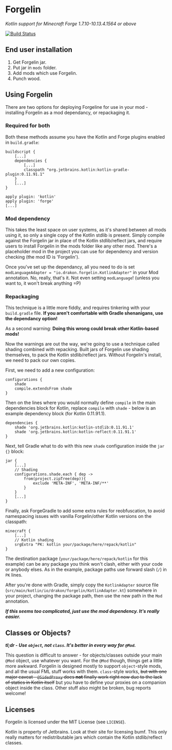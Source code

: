 # Forgelin
_Kotlin support for Minecraft Forge 1.7.10-10.13.4.1564 or above_

[![Build Status](https://drone.io/github.com/Emberwalker/Forgelin/status.png)](https://drone.io/github.com/Emberwalker/Forgelin/latest)

## End user installation
1. Get Forgelin jar.
2. Put jar in `mods` folder.
3. Add mods which use Forgelin.
4. Punch wood.

## Using Forgelin
There are two options for deploying Forgeline for use in your mod - installing Forgelin as a mod dependancy, or repackaging it.

### Required for both
Both these methods assume you have the Kotlin and Forge plugins enabled in `build.gradle`:
```
buildscript {
	[...]
	dependencies {
		[...]
		classpath "org.jetbrains.kotlin:kotlin-gradle-plugin:0.11.91.1"
	}
	[...]
}

apply plugin: 'kotlin'
apply plugin: 'forge'
[...]
```

### Mod dependency
This takes the least space on user systems, as it's shared between all mods using it, so only a single copy of the Kotlin stdlib is
present. Simply compile against the Forgelin jar in place of the Kotlin stdlib/reflect jars, and require users to install Forgelin
in the mods folder like any other mod. There's a placeholder mod in the project you can use for dependency and version checking (the
mod ID is 'Forgelin').

Once you've set up the dependancy, all you need to do is set `modLanguageAdapter = "io.drakon.forgelin.KotlinAdapter"` in your Mod
annotation. No, really, that's it. Not even setting `modLanguage`! (unless you want to, it won't break anything =P)

### Repackaging
This technique is a little more fiddly, and requires tinkering with your `build.gradle` file. **If you aren't comfortable with
Gradle shenanigans, use the dependancy option!**

As a second warning: **Doing this wrong could break other Kotlin-based mods!**

Now the warnings are out the way, we're going to use a technique called shading combined with repacking. Built jars of Forgelin
use shading themselves, to pack the Kotlin stdlib/reflect jars. Without Forgelin's install, we need to pack our own copies.

First, we need to add a new configuration:
```
configurations {
    shade
    compile.extendsFrom shade
}
```

Then on the lines where you would normally define `compile` in the main dependencies block for Kotlin, replace `compile` with
`shade` - below is an example dependency block (for Kotlin 0.11.91.1).
```
dependencies {
	shade 'org.jetbrains.kotlin:kotlin-stdlib:0.11.91.1'
	shade 'org.jetbrains.kotlin:kotlin-reflect:0.11.91.1'
}
```

Next, tell Gradle what to do with this new `shade` configuration inside the `jar {}` block:
```
jar {
	[...]
	// Shading
    configurations.shade.each { dep ->
        from(project.zipTree(dep)){
            exclude 'META-INF', 'META-INF/**'
        }
    }
	[...]
}
```

Finally, ask ForgeGradle to add some extra rules for reobfuscation, to avoid namespacing issues with vanilla Forgelin/other
Kotlin versions on the classpath:
```
minecraft {
	[...]
	// Kotlin shading
	srgExtra "PK: kotlin your/package/here/repack/kotlin"
}
```
The destination package (`your/package/here/repack/kotlin` for this example) can be any package you think won't clash, either
with your code or anybody elses. As in the example, package paths use forward slash (`/`) in `PK` lines.

After you're done with Gradle, simply copy the `KotlinAdapter` source file (`src/main/kotlin/io/drakon/forgelin/KotlinAdapter.kt`)
somewhere in your project, changing the package path, then use the new path in the `Mod` annotation.

___If this seems too complicated, just use the mod dependency. It's really easier.___

## Classes or Objects?

___tl;dr - Use `object`, not `class`. It's better in every way for `@Mod`.___

This question is difficult to answer - for objects/classes outside your main `@Mod` object, use whatever you want. For the `@Mod` though,
things get a little more awkward. Forgelin is designed mostly to support `object`-style mods, and all the usual FML stuff works
with them. `class`-style works, ~~but with one major caveat - `@SidedProxy` does **not** finally work right now due to the lack of statics in
Kotlin itself~~ but you have to define your proxies on a companion object inside the class. Other stuff also might be broken, bug reports welcome!

## Licenses
Forgelin is licensed under the MIT License (see `LICENSE`).

Kotlin is property of Jetbrains. Look at their site for licensing bumf. This only really matters for redistributable jars which contain
the Kotlin stdlib/reflect classes.
